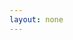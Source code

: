 ```yaml
---
layout: none
---
```


<RedoclyAPIBlock src="/firefly-services/docs/photoshop_status_manifest.json" width="600px" disableSidebar hideTryItPanel />